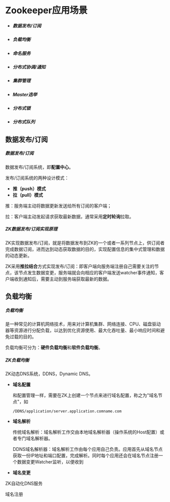 # Zookeeper应用场景

- ##### 数据发布/订阅

- ##### 负载均衡

- ##### 命名服务

- ##### 分布式协调/通知

- ##### 集群管理

- ##### Master选举

- ##### 分布式锁

- ##### 分布式队列



## 数据发布/订阅

##### 数据发布/订阅

数据发布/订阅系统，即**配置中心**。

发布/订阅系统的两种设计模式：

- **推（push）模式**
- **拉（pull）模式**

推：服务端主动将数据更新发送给所有订阅的客户端；

拉：客户端主动发起请求获取最新数据，通常采用**定时轮询**拉取。

##### ZK数据发布/订阅实现原理

ZK实现数据发布/订阅，就是将数据发布到ZK的一个或者一系列节点上，供订阅者完成数据订阅，进而达到动态获取数据的目的，实现配置信息的集中式管理和数据的动态更新。

ZK采用**推拉结合**方式实现发布/订阅：即客户端向服务端注册自己需要关注的节点，该节点发生数据变更，服务端就会向相应的客户端发送watcher事件通知，客户端收到通知后，需要主动到服务端获取最新的数据。



## 负载均衡

##### 负载均衡

是一种常见的计算机网络技术，用来对计算机集群、网络连接、CPU、磁盘驱动器等资源进行分配负载，以达到优化资源使用、最大化吞吐量、最小响应时间和避免过载的目的。

负载均衡可分为：**硬件负载均衡**和**软件负载均衡**。

##### ZK负载均衡

ZK动态DNS系统，DDNS，Dynamic DNS。

- **域名配置**

  和配置管理一样，需要在ZK上创建一个节点来进行域名配置，称之为"域名节点"，如

  ```
  /DDNS/application/server.application.comname.com
  ```

- **域名解析**

  传统域名解析：域名解析工作交由本地域名解析器（操作系统的Host配置）或者专门域名解析器。

  DDNS域名解析器：域名解析工作由每个应用自己负责。应用首先从域名节点获取一份IP地址和端口配置，完成解析。同时每个应用还会在域名节点注册一个数据变更Watcher监听，以便收到

- **域名变更**

ZK自动化DNS服务

域名注册